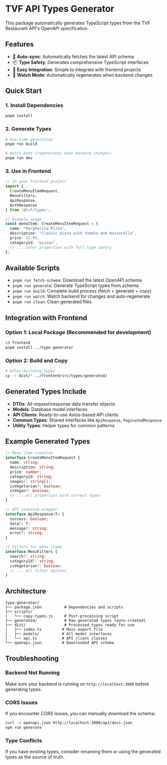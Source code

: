 # TVF API Types Generator

This package automatically generates TypeScript types from the TVF Restaurant API's OpenAPI specification.

## Features

- 🔄 **Auto-sync**: Automatically fetches the latest API schema
- 📦 **Type Safety**: Generates comprehensive TypeScript interfaces
- 🚀 **Easy Integration**: Simple to integrate with frontend projects
- 👀 **Watch Mode**: Automatically regenerates when backend changes

## Quick Start

### 1. Install Dependencies
```bash
pnpm install
```

### 2. Generate Types
```bash
# One-time generation
pnpm run build

# Watch mode (regenerates when backend changes)
pnpm run dev
```

### 3. Use in Frontend
```typescript
// In your frontend project
import { 
  CreateMenuItemRequest, 
  MenuFilters, 
  ApiResponse,
  AuthResponse 
} from '@tvf/types';

// Example usage
const menuItem: CreateMenuItemRequest = {
  name: "Margherita Pizza",
  description: "Classic pizza with tomato and mozzarella",
  price: 12.99,
  categoryId: "pizzas",
  // ... other properties with full type safety
};
```

## Available Scripts

- `pnpm run fetch-schema`: Download the latest OpenAPI schema
- `pnpm run generate`: Generate TypeScript types from schema
- `pnpm run build`: Complete build process (fetch + generate + copy)
- `pnpm run watch`: Watch backend for changes and auto-regenerate
- `pnpm run clean`: Clean generated files

## Integration with Frontend

### Option 1: Local Package (Recommended for development)
```bash
cd frontend
pnpm install ../type-generator
```

### Option 2: Build and Copy
```bash
# After building types
cp -r dist/* ../frontend/src/types/generated/
```

## Generated Types Include

- **DTOs**: All request/response data transfer objects
- **Models**: Database model interfaces  
- **API Clients**: Ready-to-use Axios-based API clients
- **Common Types**: Shared interfaces like `ApiResponse`, `PaginatedResponse`
- **Utility Types**: Helper types for common patterns

## Example Generated Types

```typescript
// Menu item creation
interface CreateMenuItemRequest {
  name: string;
  description: string;
  price: number;
  categoryId: string;
  images?: string[];
  isVegetarian?: boolean;
  isVegan?: boolean;
  // ... all properties with correct types
}

// API response wrapper
interface ApiResponse<T> {
  success: boolean;
  data?: T;
  message?: string;
  error?: string;
}

// Filters for menu items
interface MenuFilters {
  search?: string;
  categoryId?: string;
  isVegetarian?: boolean;
  // ... all filter options
}
```

## Architecture

```
type-generator/
├── package.json          # Dependencies and scripts
├── scripts/
│   └── copy-types.js     # Post-processing script
├── generated/            # Raw generated types (auto-created)
├── dist/                 # Processed types ready for use
│   ├── index.ts         # Main export file
│   ├── models/          # All model interfaces
│   └── api.ts           # API client classes
└── openapi.json         # Downloaded API schema
```

## Troubleshooting

### Backend Not Running
Make sure your backend is running on `http://localhost:3000` before generating types.

### CORS Issues
If you encounter CORS issues, you can manually download the schema:
```bash
curl -o openapi.json http://localhost:3000/api/docs-json
npm run generate
```

### Type Conflicts
If you have existing types, consider renaming them or using the generated types as the source of truth.
